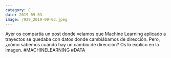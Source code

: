 ```yaml
--- 
category: C 
date: 2019-09-03 
image: /929_2019-09-03.jpeg 
--- 
```


Ayer os compartía un post donde veíamos que Machine Learning aplicado a trayectos se quedaba con datos donde cambiábamos de dirección. Pero, ¿cómo sabemos cuándo hay un cambio de dirección? Os lo explico en la imagen. #MACHINELEARNING #DATA